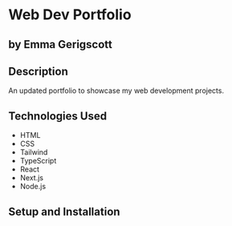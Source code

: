 # Web Dev Portfolio
## by Emma Gerigscott

## Description
An updated portfolio to showcase my web development projects.

## Technologies Used
* HTML
* CSS
* Tailwind
* TypeScript
* React
* Next.js
* Node.js

## Setup and Installation